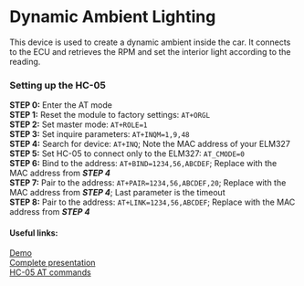 # Dynamic Ambient Lighting

This device is used to create a dynamic ambient inside the car.
It connects to the ECU and retrieves the RPM and set the interior light according to the reading.

### Setting up the HC-05

  __STEP 0:__ Enter the AT mode<br>
  __STEP 1:__ Reset the module to factory settings: `AT+ORGL`<br>
  __STEP 2:__ Set master mode: `AT+ROLE=1`<br>
  __STEP 3:__ Set inquire parameters: `AT+INQM=1,9,48`<br>
  __STEP 4:__ Search for device: `AT+INQ`; Note the MAC address of your ELM327<br>
  __STEP 5:__ Set HC-05 to connect only to the ELM327: `AT_CMODE=0`<br>
  __STEP 6:__ Bind to the address: `AT+BIND=1234,56,ABCDEF`; Replace with the MAC address from ___STEP 4___<br>
  __STEP 7:__ Pair to the address: `AT+PAIR=1234,56,ABCDEF,20`; Replace with the MAC address from ___STEP 4___; Last parameter is the timeout<br>
  __STEP 8:__ Pair to the address: `AT+LINK=1234,56,ABCDEF`; Replace with the MAC address from ___STEP 4___<br>

#### Useful links:
[Demo](https://youtu.be/XGqhdCEtTjM)<br>
[Complete presentation](https://youtu.be/5Qh3ktYT47g)<br>
[HC-05 AT commands](https://s3-sa-east-1.amazonaws.com/robocore-lojavirtual/709/HC-05_ATCommandSet.pdf)<br>
